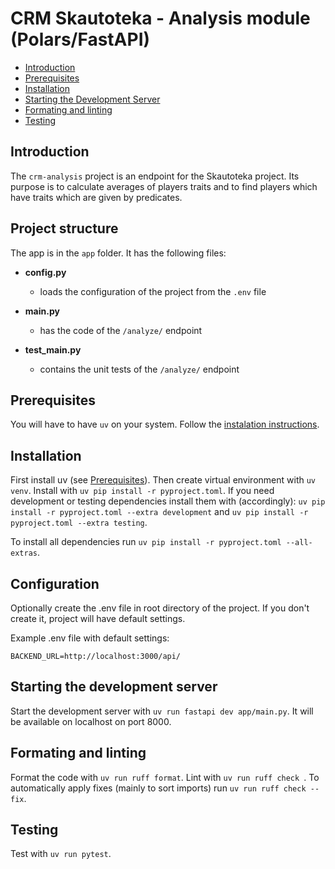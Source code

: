 # CRM Skautoteka - Analysis module (Polars/FastAPI)

-   [Introduction](#introduction)
-   [Prerequisites](#prerequisites)
-   [Installation](#installation)
-   [Starting the Development Server](#starting-the-development-server)
-   [Formating and linting](#formating-and-linting)
-   [Testing](#testing)

## Introduction

The `crm-analysis` project is an endpoint for the Skautoteka project. Its purpose is to calculate averages
of players traits and to find players which have traits which are given by predicates.

## Project structure

The app is in the `app` folder. It has the following files:

- **config.py**
  - loads the configuration of the project from the `.env` file

- **main.py**
  - has the code of the `/analyze/` endpoint

- **test_main.py**
  - contains the unit tests of the `/analyze/` endpoint

## Prerequisites

You will have to have `uv` on your system. Follow the
[instalation instructions](https://docs.astral.sh/uv/getting-started/installation/).

## Installation

First install uv (see [Prerequisites](#prerequisites)). Then create virtual environment with `uv venv`. Install with `uv pip install -r pyproject.toml`. If you need development or testing dependencies
install them with (accordingly): `uv pip install -r pyproject.toml --extra development` and 
`uv pip install -r pyproject.toml --extra testing`.

To install all dependencies run `uv pip install -r pyproject.toml --all-extras`.

## Configuration

Optionally create the .env file in root directory of the project. If you don't create it, project will
have default settings.

Example .env file with default settings:

```shell
BACKEND_URL=http://localhost:3000/api/
```

## Starting the development server

Start the development server with `uv run fastapi dev app/main.py`. It will be available on localhost
on port 8000.

## Formating and linting

Format the code with `uv run ruff format`. Lint with `uv run ruff check `.
To automatically apply fixes (mainly to sort imports) run `uv run ruff check --fix`.

## Testing

Test with `uv run pytest`.
